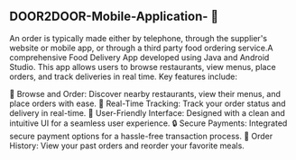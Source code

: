 ## DOOR2DOOR-Mobile-Application- 🍔

An order is typically made either by telephone, through the supplier's website or mobile app, or through a third party food ordering service.A comprehensive Food Delivery
App developed using Java and Android Studio. This app allows users to browse restaurants, view menus, place orders, and track deliveries in real time. Key features include:
  
🛒 Browse and Order: Discover nearby restaurants, view their menus, and place orders with ease. 
🚀 Real-Time Tracking: Track your order status and delivery in real-time. 
📱 User-Friendly Interface: Designed with a clean and intuitive UI for a seamless user experience.
🔒 Secure Payments: Integrated secure payment options for a hassle-free transaction process.
📝 Order History: View your past orders and reorder your favorite meals.
